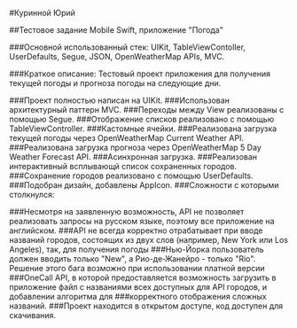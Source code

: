 #Куринной Юрий

##Тестовое задание Mobile Swift, приложение "Погода"

###Основной использованный стек: UIKit, TableViewContoller, UserDefaults, Segue, JSON, OpenWeatherMap APIs, MVC.

###Краткое описание: Тестовый проект приложения для получения текущей погоды и прогноза погоды на следующие дни.

###Проект полностью написан на UIKit.
###Использован архитектурный паттерн MVC.
###Переходы между View реализованы с помощью Segue.
###Отображение списков реализовано с помощью TableViewController.
###Кастомные ячейки.
###Реализована загрузка текущей погоды через OpenWeatherMap Current Weather API.
###Реализована загрузка прогноза через OpenWeatherMap 5 Day Weather Forecast API.
###Асинхронная загрузка.
###Реализован интерактивный всплывающй список сохраненных городов.
###Сохранение городов реализовано с помощью UserDefaults.
###Подобран дизайн, добавлены AppIcon.
###Сложности с которыми столкнулся:

###Несмотря на заявленную возможность, API не позволяет реализовать запросы на русском языке, поэтому все приложение на английском.
###API не всегда корректно отрабатывает при вводе названий городов, состоящих из двух слов (например, New York или Los Angeles), так, для получения погоды ###Нью-Йорка пользователь должен вводить только "New", а Рио-де-Жанейро - только "Rio". Решение этого бага возможно при использовании платной версии ###OneCall API, в которой предоставляется возможность загрузить в приложение файл с названиями всех доступных для API городов, и добавлении алгоритма для ###корректного отображения сложных названий.
###Проект находится в открытом доступе, код доступен для скачивания.
